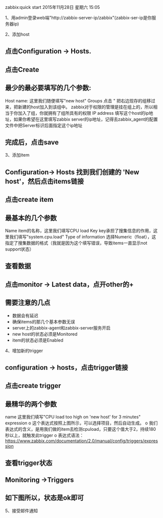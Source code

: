 zabbix:quick start
2015年11月28日 星期六
15:05
 
1、用admin登录web端"http://zabbix-server-ip/zabbix"(zabbix-ser-ip是你服务器ip)
 
2、添加host
## 点击Configuration -> Hosts.
## 点击Create

 
## 最少的最必要填写的几个参数:
 
Host name:
这里我们随便填写"new host"
Groups
点击 " 把右边现存的组移过来，把新建的host加入到该组中。
zabbix对于权限的管理是挂在组上的，所以相当于你加入了组，你就拥有了组所具有的权限
IP address
填写这个host的ip地址，如果你希望在这里填写zabbix server的ip地址，记得去zabbix_agent的配置文件中把Server标识后面指定这个ip地址
## 完成后，点击save 
3、添加item
##  Configuration-> Hosts 找到我们创建的 'New host'，然后点击items链接 
## 点击create item

 
## 最基本的几个参数
Name
item的名称，这里我们填写CPU load
Key
key承担了搜集信息的作用，这里我们填写"system.cpu.load"
Type of information
选择Numeric（float），这指定了搜集数据的格式（我就是因为这个填写错误，导致items一直显示not support状态）
## 查看数据
## 点击monitor -> Latest data，点开other的+
## 需要注意的几点
* 数据会有延迟
* 确保items的那几个基本参数无误
* server上的zabbix-agent和zabbix-server服务开启
* new host的状态必须是Monitored
* item的状态必须是Enabled
 
4、增加新的trigger
## configuration -> hosts，点击trigger链接
## 点击create trigger

 
## 最精华的两个参数
name
这里我们填写"CPU load too high on 'new host' for 3 minutes"
expression
o 这个表达式按照上图所示，可以选择项目，然后自动生成。
o 我们表达式的含义，是用我们做的item去检测cpuload，只要这个值大于2，持续180秒以上，就触发此trigger
o 表达式语法：https://www.zabbix.com/documentation/2.0/manual/config/triggers/expression
## 查看trigger状态
## Monitoring ->Triggers
## 如下图所以，状态是ok即可
 
5、接受邮件通知
 
